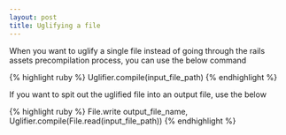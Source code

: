 ```yaml
---
layout: post
title: Uglifying a file
---
```



When you want to uglify a single file instead of going through the rails assets precompilation process, you can use the below command

{% highlight ruby %}
Uglifier.compile(input_file_path)
{% endhighlight %}


If you want to spit out the uglified file into an output file, use the below

{% highlight ruby %}
File.write output_file_name, Uglifier.compile(File.read(input_file_path))
{% endhighlight %}
